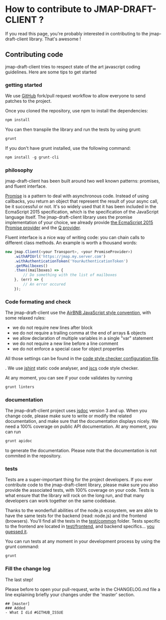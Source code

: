 # How to contribute to JMAP-DRAFT-CLIENT ?

If you read this page, you're probably interested in contributing to the jmap-draft-client library. That's awesome !

## Contributing code

jmap-draft-client tries to respect state of the art javascript coding guidelines. Here are some tips to get started

### getting started

We use [GitHub](https://github.com/linagora/jmap-draft-client) fork/pull request workflow to allow everyone to send patches to the project.

Once you cloned the repository, use npm to install the dependencies:
```javascript
npm install
```

You can then transpile the library and run the tests by using grunt:

```javascript
grunt
```

If you don't have grunt installed, use the following command:

```javascript
npm install -g grunt-cli
```

### philosophy

jmap-draft-client has been built around two well known patterns: promises, and fluent interface.

[Promise](https://developer.mozilla.org/en-US/docs/Web/JavaScript/Reference/Global_Objects/Promise) is a pattern to deal with asynchronous code.
Instead of using callbacks, you return an object that represent the result of your async call, be it successful or not.
It's so widely used that it has been included in the EcmaScript 2015 specification, which is the specification of the JavaScript language itself.
The jmap-draft-client library uses the promise implementation of your choice, we already provide [the EcmaScript 2015 Promise provider](https://github.com/linagora/jmap-draft-client/blob/master/lib/promises/ES6PromiseProvider.js) and the [Q provider](https://github.com/linagora/jmap-draft-client/blob/master/lib/promises/QPromiseProvider.js).

Fluent interface is a nice way of writing code: you can chain calls to different class methods. An example is worth a thousand words:

```javascript
new jmap.Client(<your Transport>, <your PromiseProvider>)
    .withAPIUrl('https://jmap.my.server.com')
    .withAuthenticationToken('YourAuthenticationToken')
    .getMailboxes()
    .then((mailboxes) => {
        // Do something with the list of mailboxes
    }, (err) => {
        // An error occured
    });
```

### Code formating and check

The jmap-draft-client use the [AirBNB JavaScript style convention](https://github.com/airbnb/javascript), with some relaxed rules:

* we do not require new lines after block
* we do not require a trailing comma at the end of arrays & objects
* we allow declaration of multiple variables in a single "var" statement
* we do not require a new line before a line comment
* we do not enforce a special case for object properties

All those settings can be found in the [code style checker configuration file](./.jscsrc).

. We use [jshint](http://jshint.com/) static code analyser, and [jscs](http://jscs.info/) code style checker.

At any moment, you can see if your code validates by running

```javascript
grunt linters
```

### documentation

The jmap-draft-client project uses [jsdoc](http://usejsdoc.org/) version 3 and up. When you change code, please make sure to write or modify the related documentation, and make sure that the documentation displays nicely. We need a 100% coverage on public API documentation.
At any moment, you can run

```javascript
grunt apidoc
```

to generate the documentation. Please note that the documentation is not commited in the repository.

### tests

Tests are a super-important thing for the project developers.
If you ever contribute code to the jmap-draft-client library, please make sure you also provide the associated tests, with 100% coverage on your code.
Tests is what ensure that the library will rock on the long run, and that many developers can work together on the same codebase.

Thanks to the wonderfull abilities of the node.js ecosystem, we are able to have the same tests for the backend (read: node.js) and the frontend (browsers).
You'll find all the tests in the [test/common](https://github.com/linagora/jmap-draft-client/tree/master/test/common) folder.
Tests specific to the frontend are located in [test/frontend](https://github.com/linagora/jmap-draft-client/tree/master/test/frontend),
and backend specifics... [you guessed it](https://github.com/linagora/jmap-draft-client/tree/master/test/frontend).

You can run tests at any moment in your development process by using the grunt command:
```javascript
grunt
```

### Fill the change log

The last step!

Please before to open your pull-request, write in the CHANGELOG.md file a line explaining briefly your changes under the 'master' section.

    ## [master]
    ### Added
    - What I did #GITHUB_ISSUE
